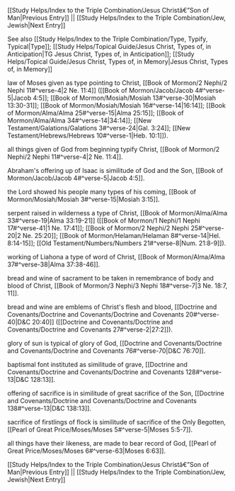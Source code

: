 [[Study Helps/Index to the Triple Combination/Jesus Christâ€”Son of Man|Previous Entry]]  ||  [[Study Helps/Index to the Triple Combination/Jew, Jewish|Next Entry]]

 See also [[Study Helps/Index to the Triple Combination/Type, Typify, Typical|Type]]; [[Study Helps/Topical Guide/Jesus Christ, Types of, in Anticipation|TG Jesus Christ, Types of, in Anticipation]]; [[Study Helps/Topical Guide/Jesus Christ, Types of, in Memory|Jesus Christ, Types of, in Memory]]

 law of Moses given as type pointing to Christ, [[Book of Mormon/2 Nephi/2 Nephi 11#^verse-4|2 Ne. 11:4]] ([[Book of Mormon/Jacob/Jacob 4#^verse-5|Jacob 4:5]]; [[Book of Mormon/Mosiah/Mosiah 13#^verse-30|Mosiah 13:30-31]]; [[Book of Mormon/Mosiah/Mosiah 16#^verse-14|16:14]]; [[Book of Mormon/Alma/Alma 25#^verse-15|Alma 25:15]]; [[Book of Mormon/Alma/Alma 34#^verse-14|34:14]]; [[New Testament/Galations/Galations 3#^verse-24|Gal. 3:24]]; [[New Testament/Hebrews/Hebrews 10#^verse-1|Heb. 10:1]]).

 all things given of God from beginning typify Christ, [[Book of Mormon/2 Nephi/2 Nephi 11#^verse-4|2 Ne. 11:4]].

 Abraham's offering up of Isaac is similitude of God and the Son, [[Book of Mormon/Jacob/Jacob 4#^verse-5|Jacob 4:5]].

 the Lord showed his people many types of his coming, [[Book of Mormon/Mosiah/Mosiah 3#^verse-15|Mosiah 3:15]].

 serpent raised in wilderness a type of Christ, [[Book of Mormon/Alma/Alma 33#^verse-19|Alma 33:19-21]] ([[Book of Mormon/1 Nephi/1 Nephi 17#^verse-41|1 Ne. 17:41]]; [[Book of Mormon/2 Nephi/2 Nephi 25#^verse-20|2 Ne. 25:20]]; [[Book of Mormon/Helaman/Helaman 8#^verse-14|Hel. 8:14-15]]; [[Old Testament/Numbers/Numbers 21#^verse-8|Num. 21:8-9]]).

 working of Liahona a type of word of Christ, [[Book of Mormon/Alma/Alma 37#^verse-38|Alma 37:38-46]].

 bread and wine of sacrament to be taken in remembrance of body and blood of Christ, [[Book of Mormon/3 Nephi/3 Nephi 18#^verse-7|3 Ne. 18:7, 11]].

 bread and wine are emblems of Christ's flesh and blood, [[Doctrine and Covenants/Doctrine and Covenants/Doctrine and Covenants 20#^verse-40|D&C 20:40]] ([[Doctrine and Covenants/Doctrine and Covenants/Doctrine and Covenants 27#^verse-2|27:2]]).

 glory of sun is typical of glory of God, [[Doctrine and Covenants/Doctrine and Covenants/Doctrine and Covenants 76#^verse-70|D&C 76:70]].

 baptismal font instituted as similitude of grave, [[Doctrine and Covenants/Doctrine and Covenants/Doctrine and Covenants 128#^verse-13|D&C 128:13]].

 offering of sacrifice is in similitude of great sacrifice of the Son, [[Doctrine and Covenants/Doctrine and Covenants/Doctrine and Covenants 138#^verse-13|D&C 138:13]].

 sacrifice of firstlings of flock is similitude of sacrifice of the Only Begotten, [[Pearl of Great Price/Moses/Moses 5#^verse-5|Moses 5:5-7]].

 all things have their likeness, are made to bear record of God, [[Pearl of Great Price/Moses/Moses 6#^verse-63|Moses 6:63]].

[[Study Helps/Index to the Triple Combination/Jesus Christâ€”Son of Man|Previous Entry]]  ||  [[Study Helps/Index to the Triple Combination/Jew, Jewish|Next Entry]]